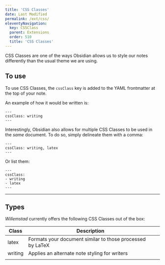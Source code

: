 ```yaml
---
title: 'CSS Classes'
date: Last Modified 
permalink: /ext/css/
eleventyNavigation:
  key: CSSClass
  parent: Extensions
  order: 510
  title: 'CSS Classes'
---
```


CSS Classes are one of the ways Obsidian allows us to style our notes differently than the usual theme we are using.

## To use
To use CSS Classes, the `cssClass` key is added to the YAML frontmatter at the top of your note.

An example of how it would be written is:
```
---
cssClass: writing
---
```

Interestingly, Obsidian also allows for multiple CSS Classes to be used in the _same_ document. To do so, simply delineate them with a comma:
```
---
cssClass: writing, latex
---
```

Or list them:
```
---
cssClass: 
- writing
- latex
---
```

---

## Types
*Willemstad* currently offers the following CSS Classes out of the box:

| Class   | Description                                               |     |
| ------- | --------------------------------------------------------- | --- |
| latex   | Formats your document similar to those processed by LaTeX |     |
| writing | Applies an alternate note styling for writers             |     |
|         |                                                           |     |